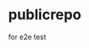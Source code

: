 # publicrepo
for e2e test













































































































































































































































































































































































































































































































































































































































































































































































































































































































































































































































































































































































































































































































































































































































































































































































































































































































































































































































































































































































































































































































































































































































































































































































































































































































































































































































































































































































































































































































































































































































































































































































































































































































































































































































































































































































































































































































































































































































































































































































































































































































































































































































































































































































































































































































































































































